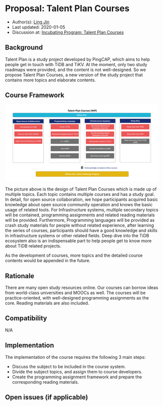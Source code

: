 # Proposal: Talent Plan Courses

- Author(s): [Ling Jin](https://github.com/JinLingChristoher)
- Last updated: 2020-01-05
- Discussion at: [Incubating Program: Talent Plan Courses](https://github.com/pingcap/community/issues/130)

## Background

Talent Plan is a study project developed by PingCAP, which aims to help people get in touch with TiDB and TiKV. At the moment, only two study roadmaps were provided, and the content is not well-designed. So we propose Talent Plan Courses, a new version of the study project that contains more topics and elaborate contents.

## Course Framework

![course map](../media/rfc-talent-plan-courses.png)

The picture above is the design of Talent Plan Courses which is made up of multiple topics. Each topic contains multiple courses and has a study goal. In detail, for open source collaboration, we hope participants acquired basic knowledge about open source community operation and knows the basic usage of related tools. For Infrastructure systems, multiple secondary topics will be contained, programming assignments and related reading materials will be provided. Furthermore, Programming languages will be provided as crash study materials for people without related experience, after learning the series of courses, participants should have a good knowledge and skills in infrastructure systems or other related fields. Deep dive into the TiDB ecosystem also is an indispensable part to help people get to know more about TiDB related projects.

As the development of courses, more topics and the detailed course contents would be appended in the future.

## Rationale

There are many open study resources online. Our courses can borrow ideas from world-class universities and MOOCs as well. The courses will be practice-oriented, with well-designed programming assignments as the core. Reading materials are also included.

## Compatibility

N/A

## Implementation

The implementation of the course requires the following 3 main steps:

- Discuss the subject to be included in the course system.
- Divide the subject topics, and assign them to course developers.
- Create the programming assignment framework and prepare the corresponding reading materials.

## Open issues (if applicable)
